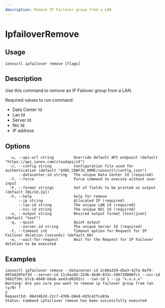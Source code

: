 ```yaml
---
description: Remove IP Failover group from a LAN
---
```


# IpfailoverRemove

## Usage

```text
ionosctl ipfailover remove [flags]
```

## Description

Use this command to remove an IP Failover group from a LAN.

Required values to run command:

* Data Center Id
* Lan Id
* Server Id
* Nic Id
* IP address

## Options

```text
  -u, --api-url string         Override default API endpoint (default "https://api.ionos.com/cloudapi/v5")
  -c, --config string          Configuration file used for authentication (default "$XDG_CONFIG_HOME/ionosctl/config.json")
      --datacenter-id string   The unique Data Center Id (required)
  -f, --force                  Force command to execute without user input
  -F, --format strings         Set of fields to be printed on output (default [NicId,Ip])
  -h, --help                   help for remove
      --ip string              Allocated IP (required)
      --lan-id string          The unique LAN Id (required)
      --nic-id string          The unique NIC Id (required)
  -o, --output string          Desired output format [text|json] (default "text")
  -q, --quiet                  Quiet output
      --server-id string       The unique Server Id (required)
  -t, --timeout int            Timeout option for Request for IP Failover deletion [seconds] (default 60)
  -w, --wait-for-request       Wait for the Request for IP Failover deletion to be executed
```

## Examples

```text
ionosctl ipfailover remove --datacenter-id 2c08a329-dbe3-427a-8ef9-897e620fef3d --server-id 11c8ac02-224b-4bd0-833c-196719860fc1 --nic-id 5662f39c-b7cb-4840-b6ab-ae43cd0202cc --lan-id 1 --ip "x.x.x.x"
Warning: Are you sure you want to remove ip failover group from lan (y/N) ? 
y
RequestId: 0643462d-22c7-4396-b8e8-dd3c42fce83a
Status: Command ipfailover remove has been successfully executed
```

